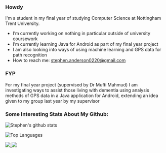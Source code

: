 ### Howdy
I'm a student in my final year of studying Computer Science at Nottingham Trent University.

- I’m currently working on nothing in particular outside of university coursework
- I’m currently learning Java for Android as part of my final year project
- I am also looking into ways of using machine learning and GPS data for path recognition
- How to reach me: stephen.anderson0220@gmail.com

### FYP
For my final year project (supervised by Dr Mufti Mahmud) I am investigating ways to assist those living with dementia using analysis methods of GPS data in a Java application for Android, extending an idea given to my group last year by my supervisor


### Some Interesting Stats About My Github:
![Stephen's github stats](https://github-readme-stats.vercel.app/api?username=Stephen-Anderson-2000&show_icons=true&theme=radical&count_private=true)

![Top Languages](https://github-readme-stats.vercel.app/api/top-langs/?username=Stephen-Anderson-2000&layout=compact&theme=radical&count_private=true)

<a href="https://github.com/Stephen-Anderson-2000/github-stats">

![](https://github.com/Stephen-Anderson-2000/github-stats/blob/master/generated/overview.svg)
![](https://github.com/Stephen-Anderson-2000/github-stats/blob/master/generated/languages.svg)

</a>
